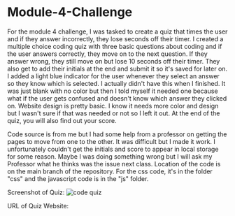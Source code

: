 # Module-4-Challenge

For the module 4 challenge, I was tasked to create a quiz that times the user and if they answer incorrectly, they lose seconds off their timer. I created a multiple choice coding quiz with three basic questions about coding and if the user answers correctly, they move on to the next question. If they answer wrong, they still move on but lose 10 seconds off their timer. They also get to add their initials at the end and submit it so it's saved for later on. I added a light blue indicator for the user whenever they select an answer so they know which is selected. I actually didn't have this when I finished. It was just blank with no color but then I told myself it needed one because what if the user gets confused and doesn't know which answer they clicked on. Website design is pretty basic. I know it needs more color and design but I wasn't sure if that was needed or not so I left it out. At the end of the quiz, you will also find out your score. 


Code source is from me but I had some help from a professor on getting the pages to move from one to the other. It was difficult but I made it work. I unfortunately couldn't get the initials and score to appear in local storage for some reason. Maybe I was doing something wrong but I will ask my Professor what he thinks was the issue next class. Location of the code is on the main branch of the repository. For the css code, it's in the folder "css" and the javascript code is in the "js" folder. 



Screenshot of Quiz: ![code quiz](https://github.com/Canes2023/Module-4-Challenge/assets/145178643/fa06ad28-5c2a-4aae-9c6c-cea6b99b38b2)


URL of Quiz Website: 